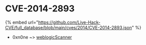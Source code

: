 # CVE-2014-2893
{% embed url="https://github.com/Live-Hack-CVE/full_database/blob/main/cves/2014/CVE-2014-2893.json" %}

* 0xn0ne ~> [weblogicScanner](https://www.alice-snow.ru/2014/database/cve-2014-2893/weblogicscanner-0xn0ne)
